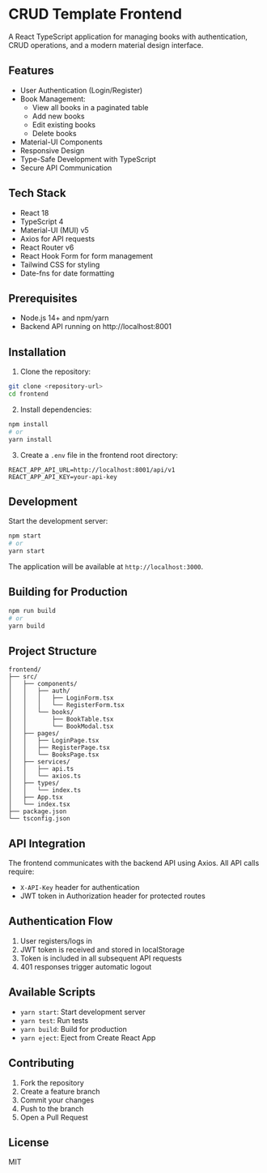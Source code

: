 # CRUD Template Frontend

A React TypeScript application for managing books with authentication, CRUD operations, and a modern material design interface.

## Features

- User Authentication (Login/Register)
- Book Management:
  - View all books in a paginated table
  - Add new books
  - Edit existing books
  - Delete books
- Material-UI Components
- Responsive Design
- Type-Safe Development with TypeScript
- Secure API Communication

## Tech Stack

- React 18
- TypeScript 4
- Material-UI (MUI) v5
- Axios for API requests
- React Router v6
- React Hook Form for form management
- Tailwind CSS for styling
- Date-fns for date formatting

## Prerequisites

- Node.js 14+ and npm/yarn
- Backend API running on http://localhost:8001

## Installation

1. Clone the repository:

```bash
git clone <repository-url>
cd frontend
```

2. Install dependencies:

```bash
npm install
# or
yarn install
```

3. Create a `.env` file in the frontend root directory:

```env
REACT_APP_API_URL=http://localhost:8001/api/v1
REACT_APP_API_KEY=your-api-key
```

## Development

Start the development server:

```bash
npm start
# or
yarn start
```

The application will be available at `http://localhost:3000`.

## Building for Production

```bash
npm run build
# or
yarn build
```

## Project Structure

```
frontend/
├── src/
│   ├── components/
│   │   ├── auth/
│   │   │   ├── LoginForm.tsx
│   │   │   └── RegisterForm.tsx
│   │   └── books/
│   │       ├── BookTable.tsx
│   │       └── BookModal.tsx
│   ├── pages/
│   │   ├── LoginPage.tsx
│   │   ├── RegisterPage.tsx
│   │   └── BooksPage.tsx
│   ├── services/
│   │   ├── api.ts
│   │   └── axios.ts
│   ├── types/
│   │   └── index.ts
│   ├── App.tsx
│   └── index.tsx
├── package.json
└── tsconfig.json
```

## API Integration

The frontend communicates with the backend API using Axios. All API calls require:

- `X-API-Key` header for authentication
- JWT token in Authorization header for protected routes

## Authentication Flow

1. User registers/logs in
2. JWT token is received and stored in localStorage
3. Token is included in all subsequent API requests
4. 401 responses trigger automatic logout

## Available Scripts

- `yarn start`: Start development server
- `yarn test`: Run tests
- `yarn build`: Build for production
- `yarn eject`: Eject from Create React App

## Contributing

1. Fork the repository
2. Create a feature branch
3. Commit your changes
4. Push to the branch
5. Open a Pull Request

## License

MIT
